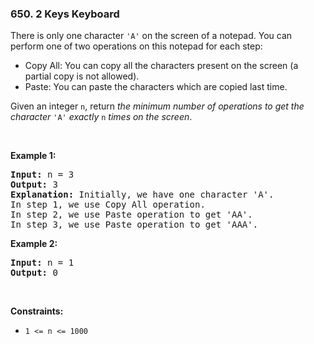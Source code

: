 <h3 align="left"> 650. 2 Keys Keyboard</h3>
<div><p>There is only one character <code>'A'</code> on the screen of a notepad. You can perform one of two operations on this notepad for each step:</p>

<ul>
	<li>Copy All: You can copy all the characters present on the screen (a partial copy is not allowed).</li>
	<li>Paste: You can paste the characters which are copied last time.</li>
</ul>

<p>Given an integer <code>n</code>, return <em>the minimum number of operations to get the character</em> <code>'A'</code> <em>exactly</em> <code>n</code> <em>times on the screen</em>.</p>

<p>&nbsp;</p>
<p><strong>Example 1:</strong></p>

<pre><strong>Input:</strong> n = 3
<strong>Output:</strong> 3
<strong>Explanation:</strong> Initially, we have one character 'A'.
In step 1, we use Copy All operation.
In step 2, we use Paste operation to get 'AA'.
In step 3, we use Paste operation to get 'AAA'.
</pre>

<p><strong>Example 2:</strong></p>

<pre><strong>Input:</strong> n = 1
<strong>Output:</strong> 0
</pre>

<p>&nbsp;</p>
<p><strong>Constraints:</strong></p>

<ul>
	<li><code>1 &lt;= n &lt;= 1000</code></li>
</ul>
</div>